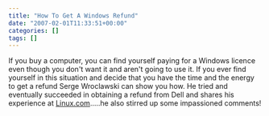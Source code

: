 ```yaml
---
title: "How To Get A Windows Refund"
date: "2007-02-01T11:33:51+00:00"
categories: []
tags: []
---
```


If you buy a computer, you can find yourself paying for a Windows licence even though you don't want it and aren't going to use it. If you ever find yourself in this situation and decide that you have the time and the energy to get a refund Serge Wroclawski can show you how. He tried and eventually succeeded in obtaining a refund from Dell and shares his experience at <a href="http://www.linux.com/article.pl?sid=07/01/03/227237"> Linux.com</a>.....he also stirred up some impassioned comments!
